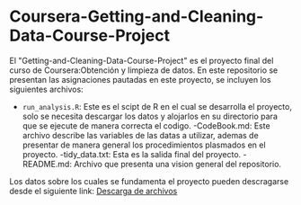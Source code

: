 # Coursera-Getting-and-Cleaning-Data-Course-Project

El "Getting-and-Cleaning-Data-Course-Project" es el proyecto final del curso de Coursera:Obtención y limpieza de datos. En este repositorio se presentan las asignaciones pautadas en este proyecto, se incluyen los siguientes archivos:

- `run_analysis.R`: Este es el scipt de R en el cual se desarrolla el proyecto, solo se necesita descargar los datos y alojarlos en su directorio para que se ejecute de manera correcta el codigo.
-CodeBook.md: Este archivo describe las variables de las datas a utilizar, ademas de presentar de manera general los procedimientos plasmados en el proyecto.
-tidy_data.txt: Esta es la salida final del proyecto.
-README.md: Archivo que presenta una vision general del repositorio.

Los datos sobre los cuales se fundamenta el proyecto pueden descragarse desde el siguiente link: [Descarga de archivos](http://archive.ics.uci.edu/ml/datasets/Human+Activity+Recognition+Using+Smartphones#)



